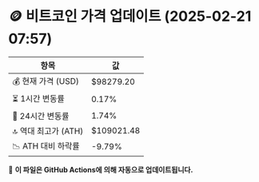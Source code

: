 # 🪙 비트코인 가격 업데이트 (2025-02-21 07:57)

| 항목                | 값 |
|--------------------|----------------|
| 💰 현재 가격 (USD) | $98279.20 |
| ⏳ 1시간 변동률    | 0.17% |
| 📆 24시간 변동률   | 1.74% |
| 🔝 역대 최고가 (ATH) | $109021.48 |
| 📉 ATH 대비 하락률 | -9.79% |

🔄 **이 파일은 GitHub Actions에 의해 자동으로 업데이트됩니다.**
